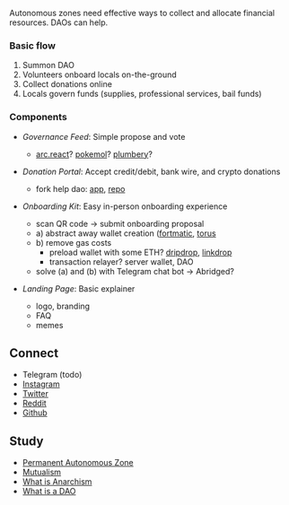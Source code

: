 Autonomous zones need effective ways to collect and allocate financial resources. DAOs can help. 

### Basic flow

1. Summon DAO
2. Volunteers onboard locals on-the-ground
3. Collect donations online
4. Locals govern funds (supplies, professional services, bail funds)

### Components

- *Governance Feed*: Simple propose and vote
  - [arc.react](https://github.com/daostack/arc.react)? [pokemol](https://github.com/odyssy-automaton/moloch-pokemol)? [plumbery](https://github.com/aragon/plumbery)?

- *Donation Portal*: Accept credit/debit, bank wire, and crypto donations
  - fork help dao: [app](https://app.helpdao.org/squad/5ebaea25da66150012012ec2), [repo](https://github.com/helpdao/donation-portal)

- *Onboarding Kit*: Easy in-person onboarding experience
  - scan QR code -> submit onboarding proposal
  - a) abstract away wallet creation ([fortmatic](https://fortmatic.com/), [torus](https://tor.us/index.html)
  - b) remove gas costs 
    - preload wallet with some ETH? [dripdrop](https://github.com/lexDAO/dripDrop), [linkdrop](https://linkdrop.io/)
    - transaction relayer? server wallet, DAO
  - solve (a) and (b) with Telegram chat bot -> Abridged?

- *Landing Page*: Basic explainer
  - logo, branding
  - FAQ
  - memes

## Connect

- Telegram (todo)
- [Instagram](https://www.instagram.com/autonozone/)
- [Twitter](https://twitter.com/autonozone)
- [Reddit](https://reddit.com/r/autonozone)
- [Github](https://github.com/autonozone)

## Study

- [Permanent Autonomous Zone](https://en.wikipedia.org/wiki/Permanent_autonomous_zone)
- [Mutualism](https://en.wikipedia.org/wiki/Mutualism_(economic_theory))
- [What is Anarchism](https://www.youtube.com/watch?v=ZzEl5RIMp7M&list=PLCcemL_x8RtdtFuib1Wl6VwyuYOEDb5Wv&index=1)
- [What is a DAO](https://hackernoon.com/what-is-a-dao-c7e84aa1bd69)
